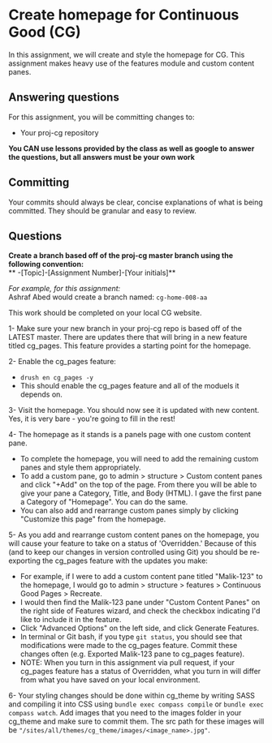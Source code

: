 # Create homepage for Continuous Good (CG)
In this assignment, we will create and style the homepage for CG. This assignment makes heavy use of the features module and custom content panes.

## Answering questions
For this assignment, you will be committing changes to:
- Your proj-cg repository

**You CAN use lessons provided by the class as well as google to answer the questions, but all answers must be your own work**

## Committing
Your commits should always be clear, concise explanations of what is being committed. They should be granular and easy to review.

## Questions
**Create a branch based off of the proj-cg master branch using the following convention:**  
** -[Topic]-[Assignment Number]-[Your initials]**

*For example, for this assignment:*  
Ashraf Abed would create a branch named: ```cg-home-008-aa```  

This work should be completed on your local CG website.  

1- Make sure your new branch in your proj-cg repo is based off of the LATEST master. There are updates there that will bring in a new feature titled cg_pages. This feature provides a starting point for the homepage.

2- Enable the cg_pages feature:
  - `drush en cg_pages -y`
  - This should enable the cg_pages feature and all of the moduels it depends on.

3- Visit the homepage. You should now see it is updated with new content. Yes, it is very bare - you're going to fill in the rest!

4- The homepage as it stands is a panels page with one custom content pane.
  - To complete the homepage, you will need to add the remaining custom panes and style them appropriately.
  - To add a custom pane, go to admin > structure > Custom content panes and click "+Add" on the top of the page. From there you will be able to give your pane a Category, Title, and Body (HTML). I gave the first pane a Category of "Homepage". You can do the same.
  - You can also add and rearrange custom panes simply by clicking "Customize this page" from the homepage.

5- As you add and rearrange custom content panes on the homepage, you will cause your feature to take on a status of 'Overridden.' Because of this (and to keep our changes in version controlled using Git) you should be re-exporting the cg_pages feature with the updates you make:
  - For example, if I were to add a custom content pane titled "Malik-123" to the homepage, I would go to admin > structure > features > Continuous Good Pages > Recreate.
  - I would then find the Malik-123 pane under "Custom Content Panes" on the right side of Features wizard, and check the checkbox indicating I'd like to include it in the feature.
  - Click "Advanced Options" on the left side, and click Generate Features.
  - In terminal or Git bash, if you type `git status`, you should see that modifications were made to the cg_pages feature. Commit these changes often (e.g. Exported Malik-123 pane to cg_pages feature).
  - NOTE: When you turn in this assignment via pull request, if your cg_pages feature has a status of Overridden, what you turn in will differ from what you have saved on your local environment.

6- Your styling changes should be done within cg_theme by writing SASS and compiling it into CSS using `bundle exec compass compile` or `bundle exec compass watch`. Add images that you need to the images folder in your cg_theme and make sure to commit them. The src path for these images will be `"/sites/all/themes/cg_theme/images/<image_name>.jpg"`.
